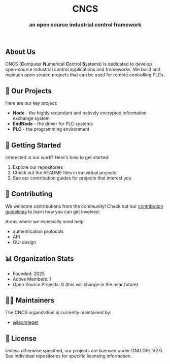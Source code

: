 <h1 align="center">CNCS</h1>
<h3 align="center">an open source industrial control framework</h3>

<br>

## About Us
CNCS (**C**omputer **N**umerical **C**ontrol **S**ystems) is dedicated to develop open-source industrial control applications and frameworks. We build and maintain open source projects that can be used for remote controlling PLCs.

## 🚀 Our Projects

Here are our key project:

- **Node** - the highly redundant and natively encrypted information exchange system
- **EndNode** - the driver for PLC systems
- **PLC** - the programming environment

## 🌱 Getting Started

Interested in our work? Here's how to get started:

1. Explore our repositories
2. Check out the README files in individual projects
3. See our contribution guides for projects that interest you

## 👥 Contributing

We welcome contributions from the community! Check out our [contribution guidelines](Contributing.md) to learn how you can get involved.

Areas where we especially need help:
- authentication protocols
- API
- GUI design

## 📊 Organization Stats

- Founded: 2025
- Active Members: 1
- Open Source Projects: 0 (this will change in the near future)

<!--## 🌐 Connect With Us

- [Website](https://your-website.com)
- [Twitter](https://twitter.com/your-handle)
- [LinkedIn](https://linkedin.com/company/your-company)
- [Blog](https://your-blog.com)
-->
## 👨‍💻 Maintainers

The CNCS organization is currently maintained by:

- [@leonrieger](https://github.com/leonrieger)

## 📜 License

Unless otherwise specified, our projects are licensed under GNU GPL V2.0. See individual repositories for specific licensing information.
